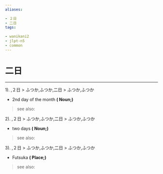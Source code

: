 ```yaml
---
aliases:
    
- ２日
- 二日
tags:
    
- wanikani2
- jlpt-n5
- common
---
```


# 二日
---
1).
,２日 > ふつか,ふつか,二日 > ふつか,ふつか

- 2nd day of the month
**( Noun;)**
> see also: 
            
2).
,２日 > ふつか,ふつか,二日 > ふつか,ふつか

- two days
**( Noun;)**
> see also: 
            
3).
,２日 > ふつか,ふつか,二日 > ふつか,ふつか

- Futsuka
**( Place;)**
> see also: 
            